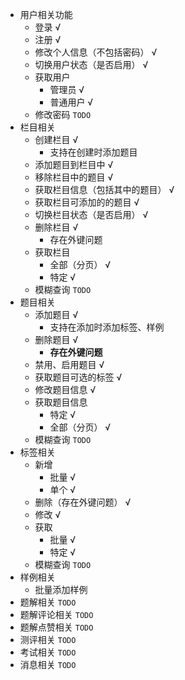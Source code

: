 * 用户相关功能
  * 登录 √
  * 注册 √
  * 修改个人信息（不包括密码） √
  * 切换用户状态（是否启用） √
  * 获取用户 
    * 管理员 √
    * 普通用户 √
  * 修改密码 `TODO`
* 栏目相关
  * 创建栏目 √
    * 支持在创建时添加题目
  * 添加题目到栏目中 √
  * 移除栏目中的题目 √
  * 获取栏目信息（包括其中的题目） √
  * 获取栏目可添加的的题目  √
  * 切换栏目状态（是否启用） √
  * 删除栏目 √
    * 存在外键问题 
  * 获取栏目
    * 全部（分页） √
    * 特定 √
  * 模糊查询 `TODO`
* 题目相关
  * 添加题目 √
    * 支持在添加时添加标签、样例
  * 删除题目 √
    * **存在外键问题**
  * 禁用、启用题目 √
  * 获取题目可选的标签  √
  * 修改题目信息 √
  * 获取题目信息
    * 特定 √
    * 全部（分页） √
  * 模糊查询 `TODO`
* 标签相关
  * 新增 
    * 批量 √
    * 单个 √
  * 删除（存在外键问题） √
  * 修改 √
  * 获取
    * 批量 √
    * 特定 √
  * 模糊查询 `TODO`
* 样例相关
  * 批量添加样例
* 题解相关 `TODO`
* 题解评论相关 `TODO`
* 题解点赞相关 `TODO`
* 测评相关 `TODO`
* 考试相关 `TODO`
* 消息相关 `TODO`

